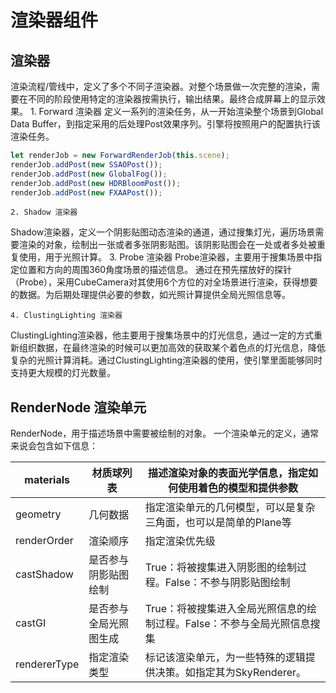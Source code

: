 # 渲染器组件

## 渲染器 
渲染流程/管线中，定义了多个不同子渲染器。对整个场景做一次完整的渲染，需要在不同的阶段使用特定的渲染器按需执行，输出结果。最终合成屏幕上的显示效果。
    1. Forward 渲染器
定义一系列的渲染任务，从一开始渲染整个场景到Global Data Buffer，到指定采用的后处理Post效果序列。引擎将按照用户的配置执行该渲染任务。
```ts
let renderJob = new ForwardRenderJob(this.scene);
renderJob.addPost(new SSAOPost());
renderJob.addPost(new GlobalFog());
renderJob.addPost(new HDRBloomPost());
renderJob.addPost(new FXAAPost());
```
    2. Shadow 渲染器
Shadow渲染器，定义一个阴影贴图动态渲染的通道，通过搜集灯光，遍历场景需要渲染的对象，绘制出一张或者多张阴影贴图。该阴影贴图会在一处或者多处被重复使用，用于光照计算。
    3. Probe 渲染器
Probe渲染器，主要用于搜集场景中指定位置和方向的周围360角度场景的描述信息。
通过在预先摆放好的探针（Probe），采用CubeCamera对其使用6个方位的对全场景进行渲染，获得想要的数据。为后期处理提供必要的参数，如光照计算提供全局光照信息等。

    4. ClustingLighting 渲染器
ClustingLighting渲染器，他主要用于搜集场景中的灯光信息，通过一定的方式重新组织数据，在最终渲染的时候可以更加高效的获取某个着色点的灯光信息，降低复杂的光照计算消耗。通过ClustingLighting渲染器的使用，使引擎里面能够同时支持更大规模的灯光数量。

## RenderNode 渲染单元
RenderNode，用于描述场景中需要被绘制的对象。
一个渲染单元的定义，通常来说会包含如下信息：


| materials |材质球列表  | 描述渲染对象的表面光学信息，指定如何使用着色的模型和提供参数 |
| --- | --- | --- |
|  geometry| 几何数据 | 指定渲染单元的几何模型，可以是复杂三角面，也可以是简单的Plane等 |
| renderOrder | 渲染顺序 |  指定渲染优先级|
|  castShadow| 是否参与阴影贴图绘制 |True：将被搜集进入阴影图的绘制过程。False：不参与阴影贴图绘制  |
| castGI | 是否参与全局光照图生成 | True：将被搜集进入全局光照信息的绘制过程。False：不参与全局光照信息搜集 |
|  rendererType| 指定渲染类型 | 标记该渲染单元，为一些特殊的逻辑提供决策。如指定其为SkyRenderer。 |